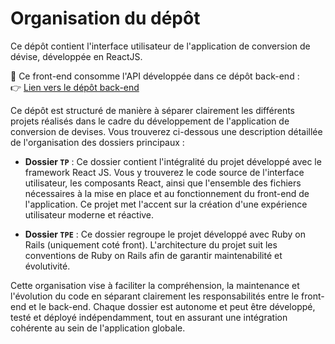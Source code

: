 # Organisation du dépôt

Ce dépôt contient l'interface utilisateur de l'application de conversion de dévise, développée en ReactJS.

🔗 Ce front-end consomme l'API développée dans ce dépôt back-end :  
👉 [Lien vers le dépôt back-end](https://github.com/Oznek-Oz/framework.cd-backend.groupe10)

Ce dépôt est structuré de manière à séparer clairement les différents projets réalisés dans le cadre du développement de l'application de conversion de devises. Vous trouverez ci-dessous une description détaillée de l'organisation des dossiers principaux :

- **Dossier `TP`** : Ce dossier contient l'intégralité du projet développé avec le framework React JS. Vous y trouverez le code source de l'interface utilisateur, les composants React, ainsi que l'ensemble des fichiers nécessaires à la mise en place et au fonctionnement du front-end de l'application. Ce projet met l'accent sur la création d'une expérience utilisateur moderne et réactive.

- **Dossier `TPE`** : Ce dossier regroupe le projet développé avec Ruby on Rails (uniquement coté front). L'architecture du projet suit les conventions de Ruby on Rails afin de garantir maintenabilité et évolutivité.

Cette organisation vise à faciliter la compréhension, la maintenance et l'évolution du code en séparant clairement les responsabilités entre le front-end et le back-end. Chaque dossier est autonome et peut être développé, testé et déployé indépendamment, tout en assurant une intégration cohérente au sein de l'application globale.
